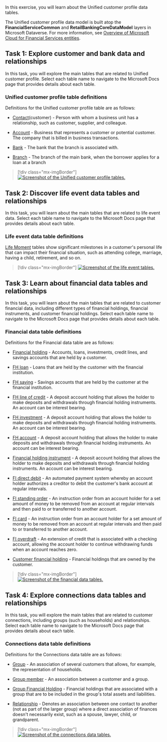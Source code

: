 In this exercise, you will learn about the Unified customer profile data tables.

The Unified customer profile data model is built atop the **FinancialServiceCommon** and **RetailBankingCoreDataModel** layers in Microsoft Dataverse. For more information, see [Overview of Microsoft Cloud for Financial Services entities](/common-data-model/schema/core/industrycommon/financialservices/overview/?azure-portal=true).

## Task 1: Explore customer and bank data and relationships

In this task, you will explore the main tables that are related to Unified customer profile. Select each table name to navigate to the Microsoft Docs page that provides details about each table.

### Unified customer profile table definitions  

Definitions for the Unified customer profile table are as follows:

- [Contact](/common-data-model/schema/core/industrycommon/financialservices/financialservicescommondatamodel/contact/?azure-portal=true)(customer) - Person with whom a business unit has a relationship, such as customer, supplier, and colleague.

- [Account](/common-data-model/schema/core/industrycommon/financialservices/financialservicescommondatamodel/account/?azure-portal=true) - Business that represents a customer or potential customer. The company that is billed in business transactions.

- [Bank](/common-data-model/schema/core/industrycommon/financialservices/financialservicescommondatamodel/bank/?azure-portal=true) - The bank that the branch is associated with.

- [Branch](/common-data-model/schema/core/industrycommon/financialservices/financialservicescommondatamodel/branch/?azure-portal=true) - The branch of the main bank, when  the borrower applies for a loan at a branch


> [!div class="mx-imgBorder"]
> [![Screenshot of the Unified customer profile tables.](../media/tables.png)](../media/tables.png#lightbox)

## Task 2: Discover life event data tables and relationships

In this task, you will learn about the main tables that are related to life event data. Select each table name to navigate to the Microsoft Docs page that provides details about each table.

### Life event data table definitions

[Life Moment](/common-data-model/schema/core/industrycommon/financialservices/retailbankingcoredatamodel/lifemoment/?azure-portal=true) tables show significant milestones in a customer's personal life that can impact their financial situation, such as attending college, marriage, having a child, retirement, and so on.  


> [!div class="mx-imgBorder"]
> [![Screenshot of the life event tables.](../media/life-event.png)](../media/life-event.png#lightbox)

## Task 3: Learn about financial data tables and relationships

In this task, you will learn about the main tables that are related to customer financial data, including different types of financial holdings, financial instruments, and customer financial holdings. Select each table name to navigate to the Microsoft Docs page that provides details about each table.

### Financial data table definitions

Definitions for the Financial data table are as follows:

- [Financial holding](/common-data-model/schema/core/industrycommon/financialservices/retailbankingcoredatamodel/financialholding) - Accounts, loans, investments, credit lines, and savings accounts that are held by a customer.

- [FH loan](/common-data-model/schema/core/industrycommon/financialservices/retailbankingcoredatamodel/fh_loan) - Loans that are held by the customer with the financial institution.
  
- [FH saving](/common-data-model/schema/core/industrycommon/financialservices/retailbankingcoredatamodel/fh_saving) - Savings accounts that are held by the customer at the financial institution.
  
- [FH line of credit](/common-data-model/schema/core/industrycommon/financialservices/retailbankingcoredatamodel/fh_creditline) - A deposit account holding that allows the holder to make deposits and withdrawals through financial holding instruments. An account can be interest bearing.
  
- [FH investment](/common-data-model/schema/core/industrycommon/financialservices/retailbankingcoredatamodel/fh_investment) - A deposit account holding that allows the holder to make deposits and withdrawals through financial holding instruments. An account can be interest bearing.
  
- [FH account](/common-data-model/schema/core/industrycommon/financialservices/retailbankingcoredatamodel/fh_account) - A deposit account holding that allows the holder to make deposits and withdrawals through financial holding instruments. An account can be interest bearing.
  
- [Financial holding instrument](/common-data-model/schema/core/industrycommon/financialservices/retailbankingcoredatamodel/financialholdinginstrument) - A deposit account holding that allows the holder to make deposits and withdrawals through financial holding instruments. An account can be interest bearing.
  
- [FI direct debit](/common-data-model/schema/core/industrycommon/financialservices/retailbankingcoredatamodel/fi_directdebit) - An automated payment system whereby an account holder authorizes a creditor to debit the customer's bank account at regular intervals.
  
- [FI standing order](/common-data-model/schema/core/industrycommon/financialservices/retailbankingcoredatamodel/fi_standingorder) - An instruction order from an account holder for a set amount of money to be removed from an account at regular intervals and then paid to or transferred to another account.
  
- [FI card](/common-data-model/schema/core/industrycommon/financialservices/retailbankingcoredatamodel/fi_card) - An instruction order from an account holder for a set amount of money to be removed from an account at regular intervals and then paid to or transferred to another account.
  
- [FI overdraft](/common-data-model/schema/core/industrycommon/financialservices/retailbankingcoredatamodel/fi_overdraft) - An extension of credit that is associated with a checking account, allowing the account holder to continue withdrawing funds when an account reaches zero.
  
- [Customer financial holding](/common-data-model/schema/core/industrycommon/financialservices/retailbankingcoredatamodel/customerfinancialholding) - Financial holdings that are owned by the customer.


> [!div class="mx-imgBorder"]
> [![Screenshot of the financial data tables.](../media/financial-data.png)](../media/financial-data.png#lightbox)

## Task 4: Explore connections data tables and relationships

In this task, you will explore the main tables that are related to customer connections, including groups (such as households) and relationships. Select each table name to navigate to the Microsoft Docs page that provides details about each table.

### Connections data table definitions

Definitions for the Connections data table are as follows:

- [Group](/common-data-model/schema/core/industrycommon/financialservices/retailbankingcoredatamodel/group/?azure-portal=true) - An association of several customers that allows, for example, the representation of households.

- [Group member](/common-data-model/schema/core/industrycommon/financialservices/retailbankingcoredatamodel/groupmember/?azure-portal=true) - An association between a customer and a group.
  
- [Group Financial Holding](/common-data-model/schema/core/industrycommon/financialservices/retailbankingcoredatamodel/groupfinancialholding/?azure-portal=true) - Financial holdings that are associated with a group that are to be included in the group's total assets and liabilities.
  
- [Relationship](/common-data-model/schema/core/industrycommon/financialservices/retailbankingcoredatamodel/relationship/?azure-portal=true) - Denotes an association between one contact to another (not as part of the larger group) where a direct association of finances doesn't necessarily exist, such as a spouse, lawyer, child, or grandparent.


> [!div class="mx-imgBorder"]
> [![Screenshot of the connections data tables.](../media/connections.png)](../media/connections.png#lightbox)

